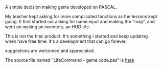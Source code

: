 A simple decision making game developed on PASCAL.

My teacher kept asking for more complicated functions as the lessons kept going.
It first started out asking for name input and making the "map", and went on making an inventory, an HUD etc.

This is not the final product. It's something i started and keep updating when have free time. It's a development that can go forever.

suggestions are welcomed and appreciated.

The source file named "LifeCommand - game code.pas" is [here](https://github.com/creatorpanda/LifeCommand/blob/master/LifeCommand%20-%20game%20code.pas)

